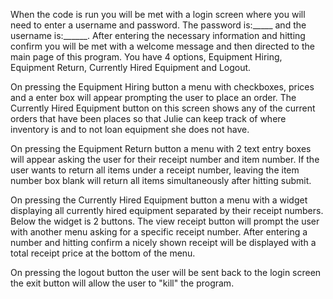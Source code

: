 When the code is run you will be met with a login screen where you will need to enter a username and password. The password is:_____ and the username is:______. 
After entering the necessary information and hitting confirm you will be met with a welcome message and then directed to the main page of this program. You have 4 options, Equipment Hiring, Equipment Return, Currently Hired Equipment and Logout. 

On pressing the Equipment Hiring button a menu with checkboxes, prices and a enter box will appear prompting the user to place an order. The Currently Hired Equipment button on this screen shows any of the current orders that have been places so that Julie can keep track of where inventory is and to not loan equipment she does not have.

On pressing the Equipment Return button a menu with 2 text entry boxes will appear asking the user for their receipt number and item number. If the user wants to return all items under a receipt number, leaving the item number box blank will return all items simultaneously after hitting submit.

On pressing the Currently Hired Equipment button a menu with a widget displaying all currently hired equipment separated by their receipt numbers. Below the widget is 2 buttons. The view receipt button will prompt the user with another menu asking for a specific receipt number. After entering a number and hitting confirm a nicely shown receipt will be displayed with a total receipt price at the bottom of the menu.

On pressing the logout button the user will be sent back to the login screen the exit button will allow the user to "kill" the program.
